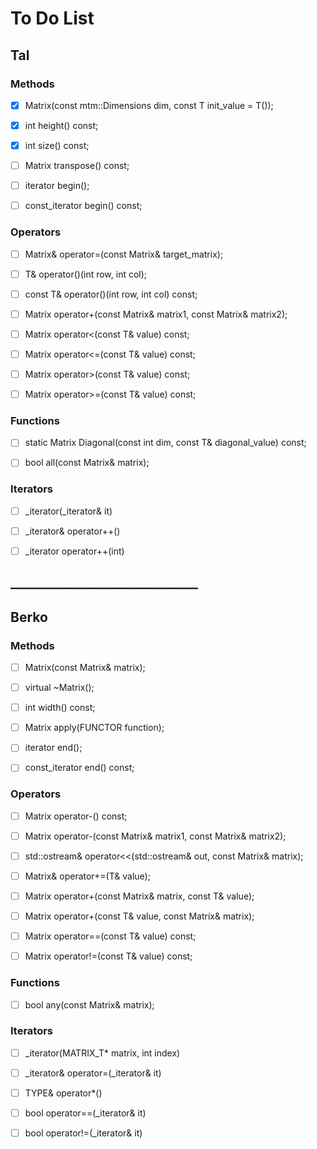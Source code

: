 # To Do List
## Tal
### Methods
- [x] Matrix(const mtm::Dimensions dim, const T init_value = T());

- [x] int height() const;

- [x] int size() const;

- [ ] Matrix transpose() const;

- [ ] iterator begin();

- [ ] const_iterator begin() const;


### Operators
- [ ] Matrix& operator=(const Matrix<T>& target_matrix);

- [ ] T& operator()(int row, int col);

- [ ] const T& operator()(int row, int col) const;

- [ ] Matrix<T> operator+(const Matrix<T>& matrix1, const Matrix<T>& matrix2);

- [ ] Matrix<bool> operator<(const T& value) const;

- [ ] Matrix<bool> operator<=(const T& value) const;

- [ ] Matrix<bool> operator>(const T& value) const;

- [ ] Matrix<bool> operator>=(const T& value) const;


### Functions
- [ ] static Matrix Diagonal(const int dim, const T& diagonal_value) const;

- [ ] bool all(const Matrix<T>& matrix);


### Iterators
- [ ] _iterator(_iterator& it)

- [ ] _iterator& operator++()

- [ ] _iterator operator++(int)

## ______________________________

## Berko
### Methods
- [ ] Matrix(const Matrix<T>& matrix);

- [ ] virtual ~Matrix();

- [ ] int width() const;

- [ ] Matrix apply(FUNCTOR function);

- [ ] iterator end();

- [ ] const_iterator end() const;


### Operators
- [ ] Matrix operator-() const;

- [ ] Matrix<T> operator-(const Matrix<T>& matrix1, const Matrix<T>& matrix2);

- [ ] std::ostream& operator<<(std::ostream& out, const Matrix<T>& matrix);

- [ ] Matrix& operator+=(T& value);

- [ ] Matrix<T> operator+(const Matrix<T>& matrix, const T& value);

- [ ] Matrix<T> operator+(const T& value, const Matrix<T>& matrix);

- [ ] Matrix<bool> operator==(const T& value) const;

- [ ] Matrix<bool> operator!=(const T& value) const;


### Functions
- [ ] bool any(const Matrix<T>& matrix);


### Iterators
- [ ] _iterator(MATRIX_T* matrix, int index)

- [ ] _iterator& operator=(_iterator& it)

- [ ] TYPE& operator*()

- [ ] bool operator==(_iterator& it)

- [ ] bool operator!=(_iterator& it)
